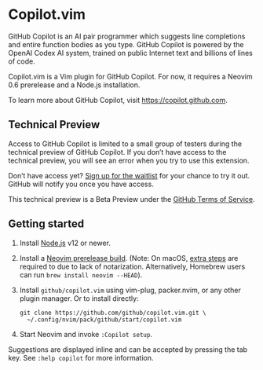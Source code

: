 # Copilot.vim

GitHub Copilot is an AI pair programmer which suggests line completions and
entire function bodies as you type. GitHub Copilot is powered by the OpenAI
Codex AI system, trained on public Internet text and billions of lines of
code.

Copilot.vim is a Vim plugin for GitHub Copilot.  For now, it requires a Neovim
0.6 prerelease and a Node.js installation.

To learn more about GitHub Copilot, visit https://copilot.github.com.

## Technical Preview

Access to GitHub Copilot is limited to a small group of testers during the
technical preview of GitHub Copilot. If you don’t have access to the technical
preview, you will see an error when you try to use this extension.

Don’t have access yet? [Sign up for the
waitlist](https://github.com/features/copilot/signup) for your chance to try
it out. GitHub will notify you once you have access.

This technical preview is a Beta Preview under the [GitHub Terms of
Service](https://docs.github.com/en/github/site-policy/github-terms-of-service#j-beta-previews).

## Getting started

1.  Install [Node.js][] v12 or newer.

2.  Install a [Neovim prerelease build][].  (Note: On macOS, [extra steps][]
    are required to due to lack of notarization. Alternatively, Homebrew users
    can run `brew install neovim --HEAD`).

3.  Install `github/copilot.vim` using vim-plug, packer.nvim, or any other
    plugin manager.  Or to install directly:

        git clone https://github.com/github/copilot.vim.git \
          ~/.config/nvim/pack/github/start/copilot.vim

4.  Start Neovim and invoke `:Copilot setup`.

[Node.js]: https://nodejs.org/en/download/
[Neovim prerelease build]: https://github.com/github/copilot.vim/releases/tag/neovim-nightlies
[extra steps]: https://github.com/neovim/neovim/issues/11011#issuecomment-786413100

Suggestions are displayed inline and can be accepted by pressing the tab key.
See `:help copilot` for more information.
